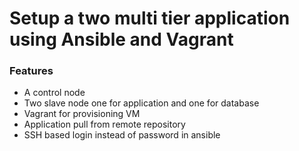 <!-- @format -->

# Setup a two multi tier application using Ansible and Vagrant

### Features

- A control node
- Two slave node one for application and one for database
- Vagrant for provisioning VM
- Application pull from remote repository
- SSH based login instead of password in ansible
